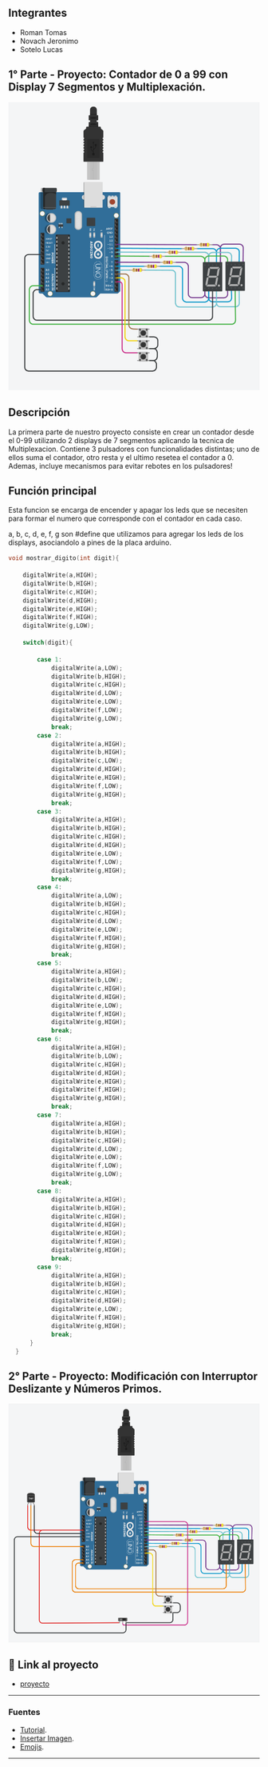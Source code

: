 ## Integrantes 
- Roman Tomas
- Novach Jeronimo
- Sotelo Lucas


## 1° Parte - Proyecto: Contador de 0 a 99 con Display 7 Segmentos y Multiplexación.
![Tinkercad](circuito_spd.png)


## Descripción
La primera parte de nuestro proyecto consiste en crear un contador desde el 0-99 utilizando 2 displays de 7 segmentos aplicando la tecnica de Multiplexacion. Contiene 3 pulsadores con funcionalidades distintas; uno de ellos suma el contador, otro resta y el ultimo resetea el contador a 0.
Ademas, incluye mecanismos para evitar rebotes en los pulsadores!

## Función principal
Esta funcion se encarga de encender y apagar los leds que se necesiten para formar el numero que corresponde con el contador en cada caso.

a, b, c, d, e, f, g son #define que utilizamos para agregar los leds de los displays, asociandolo a pines de la placa arduino.

~~~ C++ (lenguaje en el que esta escrito)
void mostrar_digito(int digit){
  
    digitalWrite(a,HIGH);
    digitalWrite(b,HIGH);
    digitalWrite(c,HIGH);
    digitalWrite(d,HIGH);
    digitalWrite(e,HIGH);
    digitalWrite(f,HIGH);
    digitalWrite(g,LOW);
  
    switch(digit){
      
        case 1:
            digitalWrite(a,LOW);
            digitalWrite(b,HIGH);
            digitalWrite(c,HIGH);
            digitalWrite(d,LOW);
            digitalWrite(e,LOW);
            digitalWrite(f,LOW);
            digitalWrite(g,LOW);
            break;
        case 2:
            digitalWrite(a,HIGH);
            digitalWrite(b,HIGH);
            digitalWrite(c,LOW);
            digitalWrite(d,HIGH);
            digitalWrite(e,HIGH);
            digitalWrite(f,LOW);
            digitalWrite(g,HIGH);
            break;
        case 3:
            digitalWrite(a,HIGH);
            digitalWrite(b,HIGH);
            digitalWrite(c,HIGH);
            digitalWrite(d,HIGH);
            digitalWrite(e,LOW);
            digitalWrite(f,LOW);
            digitalWrite(g,HIGH);
            break;
        case 4:
            digitalWrite(a,LOW);
            digitalWrite(b,HIGH);
            digitalWrite(c,HIGH);
            digitalWrite(d,LOW);
            digitalWrite(e,LOW);
            digitalWrite(f,HIGH);
            digitalWrite(g,HIGH);
            break;
        case 5:
            digitalWrite(a,HIGH);
            digitalWrite(b,LOW);
            digitalWrite(c,HIGH);
            digitalWrite(d,HIGH);
            digitalWrite(e,LOW);
            digitalWrite(f,HIGH);
            digitalWrite(g,HIGH);
            break;
        case 6:
            digitalWrite(a,HIGH);
            digitalWrite(b,LOW);
            digitalWrite(c,HIGH);
            digitalWrite(d,HIGH);
            digitalWrite(e,HIGH);
            digitalWrite(f,HIGH);
            digitalWrite(g,HIGH);
            break;
        case 7:
            digitalWrite(a,HIGH);
            digitalWrite(b,HIGH);
            digitalWrite(c,HIGH);
            digitalWrite(d,LOW);
            digitalWrite(e,LOW);
            digitalWrite(f,LOW);
            digitalWrite(g,LOW);
            break;
        case 8:
            digitalWrite(a,HIGH);
            digitalWrite(b,HIGH);
            digitalWrite(c,HIGH);
            digitalWrite(d,HIGH);
            digitalWrite(e,HIGH);
            digitalWrite(f,HIGH);
            digitalWrite(g,HIGH);
            break;
        case 9:
            digitalWrite(a,HIGH);
            digitalWrite(b,HIGH);
            digitalWrite(c,HIGH);
            digitalWrite(d,HIGH);
            digitalWrite(e,LOW);
            digitalWrite(f,HIGH);
            digitalWrite(g,HIGH);
            break;
      }
  }
~~~


## 2° Parte - Proyecto: Modificación con Interruptor Deslizante y Números Primos.
![Tinkercad](circuito_spd_2da.png)


## :robot: Link al proyecto
- [proyecto](https://www.tinkercad.com/things/eAtVA3PDnj8)
---
### Fuentes

- [Tutorial](https://www.youtube.com/watch?v=_Ry7mtURGDE&list=PL7LaR6_A2-E11BQXtypHMgWrSR-XOCeyD&index=4).
- [Insertar Imagen](https://www.youtube.com/watch?v=lWeEF5fmdko).
- [Emojis](https://gist.github.com/rxaviers/7360908).

---






